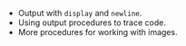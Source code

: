 * Output with `display` and `newline`.
* Using output procedures to trace code.
* More procedures for working with images.
